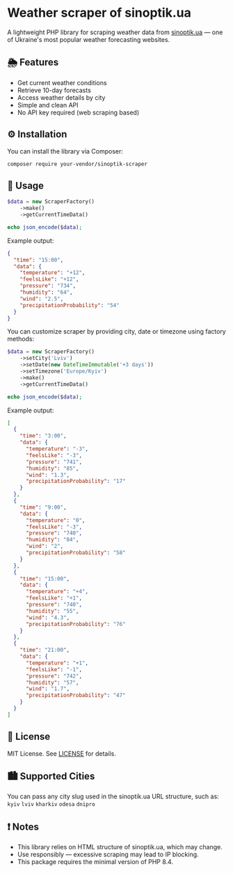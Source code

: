 # Weather scraper of sinoptik.ua

A lightweight PHP library for scraping weather data from [sinoptik.ua](https://sinoptik.ua) — one of Ukraine's most popular weather forecasting websites.

## 🌦️ Features

- Get current weather conditions
- Retrieve 10-day forecasts
- Access weather details by city
- Simple and clean API
- No API key required (web scraping based)

## ⚙️ Installation

You can install the library via Composer:

```bash
composer require your-vendor/sinoptik-scraper
```

## 🚀 Usage
```php
$data = new ScraperFactory()
    ->make()
    ->getCurrentTimeData()

echo json_encode($data);
```

Example output:

```json
{
  "time": "15:00",
  "data": {
    "temperature": "+12",
    "feelsLike": "+12",
    "pressure": "734",
    "humidity": "64",
    "wind": "2.5",
    "precipitationProbability": "54"
  }
}
```

You can customize scraper by providing city, date or timezone using factory methods:

```php
$data = new ScraperFactory()
    ->setCity('Lviv')
    ->setDate(new DateTimeImmutable('+3 days'))
    ->setTimezone('Europe/Kyiv')
    ->make()
    ->getCurrentTimeData()

echo json_encode($data);
```

Example output:

```json
[
  {
    "time": "3:00",
    "data": {
      "temperature": "-3",
      "feelsLike": "-3",
      "pressure": "741",
      "humidity": "85",
      "wind": "1.3",
      "precipitationProbability": "17"
    }
  },
  {
    "time": "9:00",
    "data": {
      "temperature": "0",
      "feelsLike": "-3",
      "pressure": "740",
      "humidity": "84",
      "wind": "2",
      "precipitationProbability": "58"
    }
  },
  {
    "time": "15:00",
    "data": {
      "temperature": "+4",
      "feelsLike": "+1",
      "pressure": "740",
      "humidity": "55",
      "wind": "4.3",
      "precipitationProbability": "76"
    }
  },
  {
    "time": "21:00",
    "data": {
      "temperature": "+1",
      "feelsLike": "-1",
      "pressure": "742",
      "humidity": "57",
      "wind": "1.7",
      "precipitationProbability": "47"
    }
  }
]
```

## 📄 License
MIT License. See [LICENSE](https://github.com/vkarchevskyi/sinoptik.ua-parser/blob/main/LICENCE) for details.

## 🏙 Supported Cities
You can pass any city slug used in the sinoptik.ua URL structure, such as:
`kyiv`
`lviv`
`kharkiv`
`odesa`
`dnipro`

## ❗ Notes
* This library relies on HTML structure of sinoptik.ua, which may change.
* Use responsibly — excessive scraping may lead to IP blocking. 
* This package requires the minimal version of PHP 8.4.
